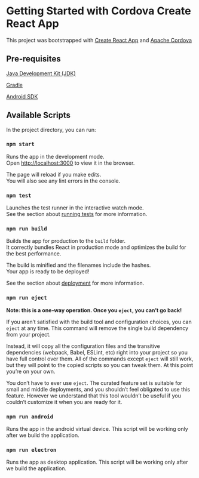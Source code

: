 # Getting Started with Cordova Create React App

This project was bootstrapped with [Create React App](https://github.com/facebook/create-react-app) and [Apache Cordova](https://cordova.apache.org/docs/en/latest/guide/cli/index.html)

## Pre-requisites

[Java Development Kit (JDK)](http://www.oracle.com/technetwork/java/javase/downloads/jdk8-downloads-2133151.html)

[Gradle](https://gradle.org/install/)

[Android SDK](https://developer.android.com/studio/index.html)


## Available Scripts

In the project directory, you can run:

### `npm start`

Runs the app in the development mode.\
Open [http://localhost:3000](http://localhost:3000) to view it in the browser.

The page will reload if you make edits.\
You will also see any lint errors in the console.

### `npm test`

Launches the test runner in the interactive watch mode.\
See the section about [running tests](https://facebook.github.io/create-react-app/docs/running-tests) for more information.

### `npm run build`

Builds the app for production to the `build` folder.\
It correctly bundles React in production mode and optimizes the build for the best performance.

The build is minified and the filenames include the hashes.\
Your app is ready to be deployed!

See the section about [deployment](https://facebook.github.io/create-react-app/docs/deployment) for more information.

### `npm run eject`

**Note: this is a one-way operation. Once you `eject`, you can’t go back!**

If you aren’t satisfied with the build tool and configuration choices, you can `eject` at any time. This command will remove the single build dependency from your project.

Instead, it will copy all the configuration files and the transitive dependencies (webpack, Babel, ESLint, etc) right into your project so you have full control over them. All of the commands except `eject` will still work, but they will point to the copied scripts so you can tweak them. At this point you’re on your own.

You don’t have to ever use `eject`. The curated feature set is suitable for small and middle deployments, and you shouldn’t feel obligated to use this feature. However we understand that this tool wouldn’t be useful if you couldn’t customize it when you are ready for it.

### `npm run android`

Runs the app in the android virtual device. This script will be working only after we build the application.

### `npm run electron`

Runs the app as desktop application. This script will be working only after we build the application.
